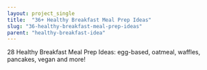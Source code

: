 ```yaml
---
layout: project_single
title:  "36+ Healthy Breakfast Meal Prep Ideas"
slug: "36-healthy-breakfast-meal-prep-ideas"
parent: "healthy-breakfast-idea"
---
```

28 Healthy Breakfast Meal Prep Ideas: egg-based, oatmeal, waffles, pancakes, vegan and more!
